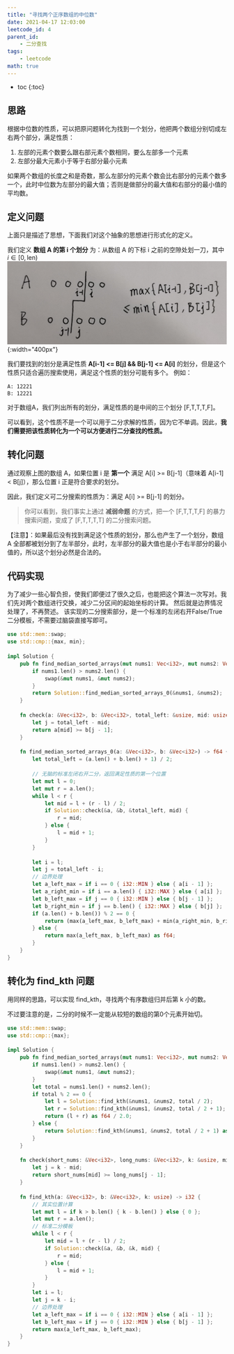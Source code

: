 ```yaml
---
title: "寻找两个正序数组的中位数"
date: 2021-04-17 12:03:00
leetcode_id: 4
parent_id:
    - 二分查找
tags:
    - leetcode
math: true
---
```


* toc
{:toc}

## 思路
根据中位数的性质，可以把原问题转化为找到一个划分，他把两个数组分别切成左右两个部分，满足性质：
1. 左部的元素个数要么跟右部元素个数相同，要么左部多一个元素
2. 左部分最大元素小于等于右部分最小元素

如果两个数组的长度之和是奇数，那么左部分的元素个数会比右部分的元素个数多一个，此时中位数为左部分的最大值；否则是做部分的最大值和右部分的最小值的平均数。

## 定义问题
上面只是描述了思想，下面我们对这个抽象的思想进行形式化的定义。

我们定义 **数组 A 的第 i 个划分** 为：从数组 A 的下标 i 之前的空隙处划一刀，其中 $i \in [0, \text{len})$
![](/img/leetcode-4.jpeg){:width="400px"}

我们要找到的划分是满足性质 **A[i-1] <= B[j] && B[j-1] <= A[i]** 的划分，但是这个性质只适合遍历搜索使用，满足这个性质的划分可能有多个。 例如：
```text
A: 12221
B: 12221
```
对于数组A，我们列出所有的划分，满足性质的是中间的三个划分 [F,T,T,T,F]。

可以看到，这个性质不是一个可以用于二分求解的性质，因为它不单调。因此，**我们需要把该性质转化为一个可以方便进行二分查找的性质。**

## 转化问题

通过观察上图的数组 A，如果位置 i 是 **第一个** 满足 A[i] >= B[j-1]（意味着 A[i-1] < B[j]），那么位置 i 正是符合要求的划分。

因此，我们定义可二分搜索的性质为：满足 A[i] >= B[j-1] 的划分。

>你可以看到，我们事实上通过 **减弱命题** 的方式，把一个 [F,T,T,T,F] 的暴力搜索问题，变成了 [F,T,T,T,T] 的二分搜索问题。


【注意】：如果最后没有找到满足这个性质的划分，那么也产生了一个划分，数组 A 全部都被划分到了左半部分，此时，左半部分的最大值也是小于右半部分的最小值的，所以这个划分必然是合法的。

## 代码实现

为了减少一些心智负担，使我们即便过了很久之后，也能把这个算法一次写对。我们先对两个数组进行交换，减少二分区间的起始坐标的计算。 然后就是边界情况处理了，不再赘述。
该实现的二分搜索部分，是一个标准的左闭右开False/True二分模板，不需要过脑袋直接写即可。
```rust
use std::mem::swap;
use std::cmp::{max, min};

impl Solution {
    pub fn find_median_sorted_arrays(mut nums1: Vec<i32>, mut nums2: Vec<i32>) -> f64 {
        if nums1.len() > nums2.len() {
            swap(&mut nums1, &mut nums2);
        }
        return Solution::find_median_sorted_arrays_0(&nums1, &nums2);
    }
    
    fn check(a: &Vec<i32>, b: &Vec<i32>, total_left: &usize, mid: usize) -> bool {
        let j = total_left - mid;
        return a[mid] >= b[j - 1];
    }

    fn find_median_sorted_arrays_0(a: &Vec<i32>, b: &Vec<i32>) -> f64 {
        let total_left = (a.len() + b.len() + 1) / 2;
        
        // 无脑的标准左闭右开二分，返回满足性质的第一个位置
        let mut l = 0;
        let mut r = a.len();
        while l < r {
            let mid = l + (r - l) / 2;
            if Solution::check(&a, &b, &total_left, mid) {
                r = mid;
            } else {
                l = mid + 1;
            }
        }

        let i = l;
        let j = total_left - i;
        // 边界处理
        let a_left_max = if i == 0 { i32::MIN } else { a[i - 1] };
        let a_right_min = if i == a.len() { i32::MAX } else { a[i] };
        let b_left_max = if j == 0 { i32::MIN } else { b[j - 1] };
        let b_right_min = if j == b.len() { i32::MAX } else { b[j] };
        if (a.len() + b.len()) % 2 == 0 {
            return (max(a_left_max, b_left_max) + min(a_right_min, b_right_min)) as f64 / 2.0;
        } else {
            return max(a_left_max, b_left_max) as f64;
        }
    }
}
```

## 转化为 find_kth 问题

用同样的思路，可以实现 find_kth，寻找两个有序数组归并后第 k 小的数。

不过要注意的是，二分的时候不一定能从较短的数组的第0个元素开始切。

```rust
use std::mem::swap;
use std::cmp::{max};

impl Solution {
    pub fn find_median_sorted_arrays(mut nums1: Vec<i32>, mut nums2: Vec<i32>) -> f64 {
        if nums1.len() > nums2.len() {
            swap(&mut nums1, &mut nums2);
        }
        let total = nums1.len() + nums2.len();
        if total % 2 == 0 {
            let l = Solution::find_kth(&nums1, &nums2, total / 2);
            let r = Solution::find_kth(&nums1, &nums2, total / 2 + 1);
            return (l + r) as f64 / 2.0;
        } else {
            return Solution::find_kth(&nums1, &nums2, total / 2 + 1) as f64;
        }
    }

    fn check(short_nums: &Vec<i32>, long_nums: &Vec<i32>, k: &usize, mid: usize) -> bool {
        let j = k - mid;
        return short_nums[mid] >= long_nums[j - 1];
    }

    fn find_kth(a: &Vec<i32>, b: &Vec<i32>, k: usize) -> i32 {
        // 其实位置计算
        let mut l = if k > b.len() { k - b.len() } else { 0 };
        let mut r = a.len();
        // 标准二分模板
        while l < r {
            let mid = l + (r - l) / 2;
            if Solution::check(&a, &b, &k, mid) {
                r = mid;
            } else {
                l = mid + 1;
            }
        }
        let i = l;
        let j = k - i;
        // 边界处理
        let a_left_max = if i == 0 { i32::MIN } else { a[i - 1] };
        let b_left_max = if j == 0 { i32::MIN } else { b[j - 1] };
        return max(a_left_max, b_left_max);
    }
}
```